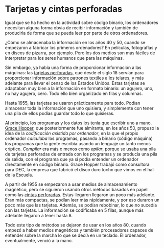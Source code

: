 # Tarjetas y cintas perforadas

Igual que se ha hecho en la actividad sobre código binario, los
ordenadores necesitan alguna forma obvia de recibir información y
también de producirla de forma que se pueda leer por parte de otros
ordenadores.

¿Cómo se almacenaba la información en los años 40 y 50, cuando se
empezaron a fabricar los primeros ordenadores? En películas, fotografías y en discos
de pizarra, por ejemplo. Pero los dos medios son más fáciles de
interpretar para los seres humanos que para las máquinas.

Sin embargo, ya había una forma de proporcionar información a las
máquinas: las [tarjetas perforadas](https://es.wikipedia.org/wiki/Tarjeta_perforada), que desde el siglo 18 servían para
proporcionar información sobre patrones textiles a los telares, y más
adelante para llevar el censo de los Estados Unidos. Estas tarjetas se
adaptaban muy bien a la información en formato binario: un agujero,
uno, no hay agujero, cero. Todo ello bien organizado en filas y
columnas.

Hasta 1955, las tarjetas se usaron prácticamente para todo. Podían
almacenar toda la información que uno quisiera, y simplemente con
tener una pila de ellos podías guardar todo lo que quisieras.

Al principio, los programas y los datos los tenía que escribir uno a
mano. [Grace Hopper](https://es.wikipedia.org/wiki/Grace_Murray_Hopper), que posteriormente fue almirante, en los años 50,
propuso la idea de la *codificación asistida por ordenador*, en la que
el propio ordenador *calculaba* los programas, pasando a binario
(código máquina) los programas que la gente escribía usando un
lenguaje un tanto menos críptico. *Compilar* era más o menos como
*apilar*, porque se usaba una pila de tarjetas perforadas de entrada
con los programas y se producía una pila de salida, con el programa
que ya sí podía entender un ordenador directamente en código
binario. Grace Hopper trabajó como consultora para DEC, la empresa que
fabricó el disco duro tocho que vimos en el hall de la Escuela.

A partir de 1955 se empezaron a usar medios de almacenamiento magnético, pero se siguieron usando otros métodos basados en papel como las [cintas perforadas](https://en.wikipedia.org/wiki/Punched_tape). Estas llegaron
llegaron un poco más adelante. Eran más compactas, se podían leer más
rápidamente, y por eso duraron un poco más que las tarjetas. Además,
se podían rebobinar, lo que no sucedía con las tarjetas. La
información se codificaba en 5 filas, aunque más adelante llegaron a
tener hasta 8.

Todo este tipo de métodos se dejaron de usar en los años 80, cuando empezó a haber medios magnéticos y también procesadores capaces de entender sobre la marcha lo que se decía en un teclado. El ordenador, eventualmente, venció a la mano.
